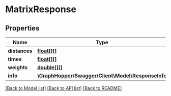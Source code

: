 # MatrixResponse

## Properties
Name | Type | Description | Notes
------------ | ------------- | ------------- | -------------
**distances** | [**float[][]**](array.md) |  | [optional] 
**times** | [**float[][]**](array.md) |  | [optional] 
**weights** | [**double[][]**](array.md) |  | [optional] 
**info** | [**\GraphHopper/Swagger/Client\Model\ResponseInfo**](ResponseInfo.md) |  | [optional] 

[[Back to Model list]](../README.md#documentation-for-models) [[Back to API list]](../README.md#documentation-for-api-endpoints) [[Back to README]](../README.md)


